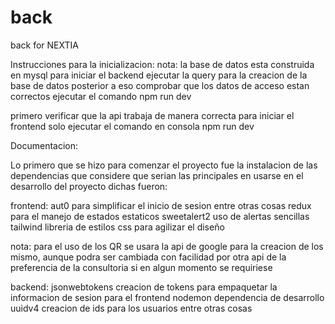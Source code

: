 # back
 back for NEXTIA

Instrucciones para la inicializacion:
nota: la base de datos esta construida en mysql
para iniciar el backend ejecutar la query para la creacion de la base de datos
posterior a eso comprobar que los datos de acceso estan correctos
ejecutar el comando npm run dev

primero verificar que la api trabaja de manera correcta
para iniciar el frontend solo ejecutar el comando en consola npm run dev 



Documentacion:

Lo primero que se hizo para comenzar el proyecto fue la instalacion de las dependencias 
que considere que serian las principales en usarse en el desarrollo del proyecto dichas fueron:

frontend:
aut0 para simplificar el inicio de sesion entre otras cosas
redux para el manejo de estados estaticos
sweetalert2 uso de alertas sencillas
tailwind libreria de estilos css para agilizar el diseño

nota: para el uso de los QR se usara la api de google para la creacion de los mismo, aunque podra
ser cambiada con facilidad por otra api de la preferencia de la consultoria si en algun momento se requiriese

backend:
jsonwebtokens creacion de tokens para empaquetar la informacion de sesion para el frontend
nodemon dependencia de desarrollo
uuidv4 creacion de ids para los usuarios entre otras cosas

